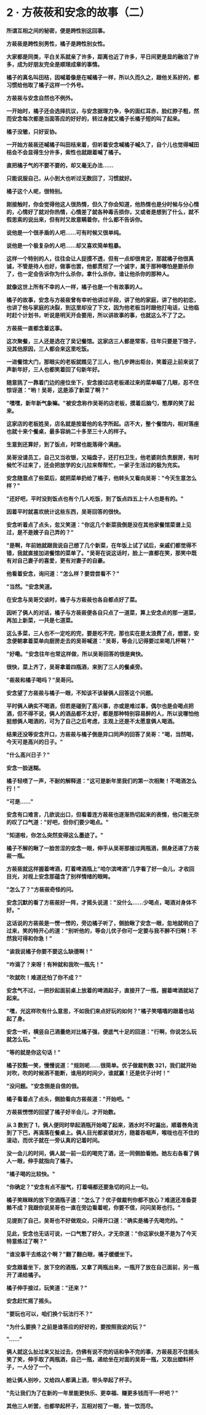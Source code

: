 <link rel="stylesheet" href="../../styles/text.css" />
<h1>2 · 方莜莜和安念的故事（二）</h1>

**所谓互相之间的秘密，便是跨性别这回事。**

**方莜莜是跨性别男性，橘子是跨性别女性。**

**大家都是同类，平白关系就亲了许多，距离也近了许多，平日间更是显的融洽了许多，成为好朋友完全是顺理成章的事情。**

**橘子的真名叫田桔，因喊着像是在喊橘子一样，所以久而久之，跟他关系好的，都习惯给他取了橘子这样一个外号。**

**方莜莜与安念自然也不例外。**

**一开始时，橘子还会选择抗议，与安念据理力争，争的面红耳赤，脸红脖子粗，然而安念每次都是当面答应的好好的，转过身就又橘子长橘子短的叫了起来。**

**橘子没辙，只好妥协。**

**一开始方莜莜还喊橘子叫田桔来着，但听着安念喊橘子喊久了，自个儿也觉得喊田桔会不会显得生分许多，索性也就跟着喊了橘子。**

**直把橘子气的不要不要的，却又毫无办法......**

**只能说服自己，从小到大也听过无数回了，习惯就好。**

**橘子这个人呢，很特别。**

**刚接触时，你会觉得他这人很热情，但久了你会知道，他热情也是分时候与分心情的，心情好了就对你热情，心情差了就各种毒舌损你，又或者是想到了什么，就不假思索的说出来，但有时又故意瞒着你，什么都不告诉你。**

**说他是一个很矛盾的人吧......可有时候又很单纯。**

**说他是一个极复杂的人吧......却又喜欢简单粗暴。**

**这样一个特别的人，往往会让人捉摸不透，但有一点却很肯定，那就橘子他很真诚，不管是待人也好，做事也罢，他都贯彻了一个诚字，属于那种哪怕是要杀你了，也一定会告诉你为什么杀你，拿什么杀你，谁让他杀你的那种人。**

**就像这世上所有不幸的人一样，橘子也是一个有故事的人。**

**橘子的故事，安念与方莜莜曾有幸听他讲过半段，讲了他的家庭，讲了他的初恋，也讲了他与家庭的决裂，到这里却没了下文，因为他老板当时跟他打电话，让他临时赶个计划书，听说是明天开会要用，所以讲故事的事，也就这么不了了之。**

**方莜莜一直都念着这事。**

**这次聚餐，三人还是选在了吴记餐馆。这家店三人都是常客，往年只要是下馆子，没其他原因，三人都会来这里吃饭。**

**一进餐馆大门，那眼尖的老板就瞧见了三人，他几步跨出柜台，笑着迎上前来说了声新年好，三人也都笑着回了句新年好。**

**随意挑了一靠着门边的座位坐下，安念接过店老板递过来的菜单瞄了几眼，忍不住惊讶道："哟！吴哥，这是添了新菜了啊？"**

**"嘿嘿，新年新气象嘛。"被安念称作吴哥的店老板，摸着后脑勺，憨厚的笑了起来。**

**这家店的老板姓吴，店名就是按着他的名字所起。店不大，整个餐馆内，相对落座也就十来个餐桌，最多容纳二十多至三十人的样子。**

**生意到还算好，到了饭点，时常也能落得个满座。**

**吴哥没请员工，自己又当收银，又端盘子，还打扫卫生，他老婆则负责厨房，有时候忙不过来了，还会把放学的女儿拉来帮帮忙，一家子生活过的极为充实。**

**安念随意点了些菜后，就把菜单扔给了橘子，他转头又看向吴哥："今天生意怎么样？"**

**"还好吧，平时没到饭点也有个几人吃饭，到了饭点四五上十人也是有的。"**

**因着平时就喜欢统计这些东西，吴哥回答的很快。**

**安念听着点了点头，忽又笑道："你这几个新菜我倒是没在其他家餐馆菜谱上见过，是不是嫂子自己弄的？"**

**"是啊，年前她就跟我说自己想了几个新菜，在年饭上试了试后，亲戚们都觉得不错，我就直接加进餐馆的菜单了。"吴哥在说这话时，脸上一直都在笑，那笑中既有对自己妻子的喜爱，更有对妻子的自豪。**

**他看着安念，询问道："怎么样？要尝尝看不？"**

**"当然。"安念笑道。**

**在安念与吴哥交谈时，橘子与方莜莜也各自都点好了菜。**

**因听了俩人的对话，橘子与方莜莜便各自只点了一道菜，算上安念点的那一道菜，再加上新菜，一共是七道菜。**

**这么多菜，三人也不一定吃的完，要是吃不完，那也实在是太浪费了点，想罢，安念便朝拿着菜单向厨房走去的吴哥喊道："吴哥，等会儿记得要过来喝几杯啊？"**

**"好嘞。"安念往年也常这样做，所以吴哥回答的很是爽快。**

**很快，菜上齐了，吴哥拿着四瓶酒，来到了三人的餐桌旁。**

**"莜莜和橘子喝吗？"吴哥问。**

**安念望了方莜莜与橘子一眼，不知该不该替俩人回答这个问题。**

**平时俩人确实不喝酒，但若是碰到了高兴事，亦或是难过事，偶尔也是会喝点把酒，但不得不说，俩人的酒品都不太好，都是那种特别容易醉的人，所以说哪怕他挺想俩人喝酒的，可为了自己之后考虑，主观上还是不太愿意俩人喝酒。**

**结果还没等安念开口，方莜莜与橘子倒是异口同声的回答了吴哥："喝，当然喝，今天可是高兴的日子。"**

**"什么高兴日子？"**

**安念一脸迷糊。**

**橘子轻啧了一声，不耐的解释道："这可是新年里我们的第一次相聚！不喝酒怎么行！"**

**"可是......"**

**安念有口难言，几欲说出口，但看着连方莜莜也逐渐热切起来的表情，他只能无奈的叹了口气道："好吧，但你们要少喝点。"**

**"知道啦，你怎么突然变得这么墨迹了。"**

**橘子不解的瞅了一脸苦涩的安念一眼，伸手从吴哥那接过两瓶酒，侧身还递了方莜莜一瓶。**

**方莜莜就这样握着啤酒，盯着啤酒瓶上"哈尔滨啤酒"几字看了好一会儿，才收回目光，对视上安念那蕴含了别样情绪的眼眸。**

**"怎么了？"方莜莜奇怪的问。**

**安念沉默的看了方莜莜好一阵，才摇头说道："没什么......少喝点，喝酒对身体不好。"**

**这话说的方莜莜是一愣一愣的，旁边橘子听了，侧脸瞅了安念一眼，忽地就明白了过来，笑的特开心的道："别听他的，等会儿优子你可一定要与我不醉不归啊！不然我可得和你急！"**

**"诶我说橘子你要不要这么缺德啊！"**

**"咋滴了？来呀！有种就和我吹一瓶先！"**

**"吹就吹！难道还怕了你不成？"**

**安念气不过，一把抄起面前桌上放着的啤酒起子，直接开了一瓶，握着啤酒就站了起来。**

**"嘿，光这样吹有什么意思，不如我们来点好玩的如何？"橘子笑嘻嘻的跟着也站起了身。**

**安念一听，横竖自己酒量绝对比橘子强，便底气十足的回道："行啊，你说怎么玩就怎么玩。"**

**"等的就是你这句话！"**

**橘子狡黠一笑，慢慢说道："规则呢......很简单。优子做裁判数 321，我们就开始对吹，吹的时候酒不能断，谁用的时间少，谁就赢！还是优子计时！"**

**"没问题。"安念倒是自信的很。**

**橘子看着点了点头，侧脸看向方莜莜道："开始吧。"**

**方莜莜愣愣的回望了橘子好半会儿，才开始数。**

**从 3 数到了 1，俩人便同时举起酒瓶开始喝了起来，酒水时不时漏出，顺着唇角流到了下巴，再滴落在餐桌上。俩人目光都紧锁对方，随着吞咽声，喉咙也在不住的滚动，而优子就在一旁认真的记着时间。**

**没一会儿的时间，俩人就一前一后的喝完了酒，还一同侧脸看她。她左右各看了俩人一眼，伸手就指向了橘子。**

**"橘子喝的比较快。"**

**"你确定？"安念有点不服气，打着嗝都还要急切的问上一句。**

**橘子笑眯眯的放下空酒瓶子道："怎么了？优子做裁判你都不放心？难道还准备耍赖不成？我跟你说吴哥也一直在旁边看着呢，你要不信，问问吴哥也行。"**

**见提到了自己，吴哥也不好做观众，只得开口道："确实是橘子先喝完的。"**

**见此，安念也无话可说，一口气憋了好久，才无奈道："你这家伙是不是为了今天特意练过了啊？"**

**"谁没事干去练这个啊？"翻了翻白眼，橘子缓缓坐下。**

**安念跟着坐下，放下空的酒瓶，又拿了两瓶出来，一瓶开了放在自己面前，另一瓶开了递给橘子。**

**橘子伸手接过，玩笑道："还来？"**

**安念赶忙摇了摇头。**

**"要玩也可以，咱们换个玩法行不？"**

**"为什么要换？之前是谁答应的好好的，要按照我说的玩？"**

**"......"**

**俩人就这么扯过来又扯过去，仿佛有说不完的话和争不完的事，方莜莜忍不住摇头笑了笑，伸手取了两瓶酒，自己一瓶，递给坐在对面的吴哥一瓶，又取出塑料杯子，一人分了一个。**

**她让俩人别吵，又给四人都满上酒，带头举起了杯子。**

**"先让我们为了在新的一年里能更快乐、更幸福、赚更多钱而干一杯吧？"**

**其他三人听罢，也都举起杯子，互相对视了一眼，皆一饮而尽。**
